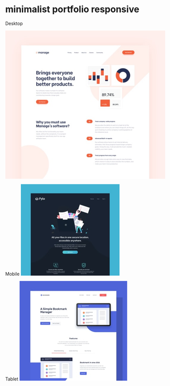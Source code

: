 # minimalist portfolio responsive 

Desktop

![version bureau page manage](images/portfolio/desktop/image-portfolio-manage.jpg)

Mobile
![version mobile page fylo](images/portfolio/mobile/image-portfolio-fylo.jpg)

Tablet
![version tablet page manage](images/portfolio/tablet/image-portfolio-bookmark.jpg)
